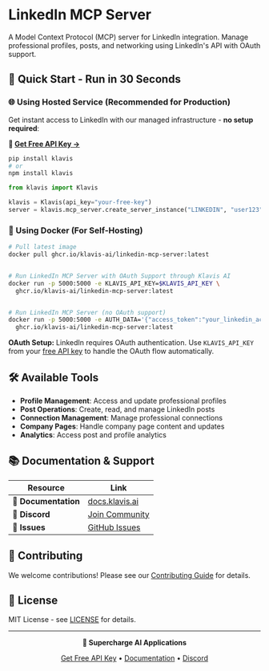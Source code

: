 # LinkedIn MCP Server

A Model Context Protocol (MCP) server for LinkedIn integration. Manage professional profiles, posts, and networking using LinkedIn's API with OAuth support.

## 🚀 Quick Start - Run in 30 Seconds

### 🌐 Using Hosted Service (Recommended for Production)

Get instant access to LinkedIn with our managed infrastructure - **no setup required**:

**🔗 [Get Free API Key →](https://www.klavis.ai/home/api-keys)**

```bash
pip install klavis
# or
npm install klavis
```

```python
from klavis import Klavis

klavis = Klavis(api_key="your-free-key")
server = klavis.mcp_server.create_server_instance("LINKEDIN", "user123")
```

### 🐳 Using Docker (For Self-Hosting)

```bash
# Pull latest image
docker pull ghcr.io/klavis-ai/linkedin-mcp-server:latest


# Run LinkedIn MCP Server with OAuth Support through Klavis AI
docker run -p 5000:5000 -e KLAVIS_API_KEY=$KLAVIS_API_KEY \
  ghcr.io/klavis-ai/linkedin-mcp-server:latest


# Run LinkedIn MCP Server (no OAuth support)
docker run -p 5000:5000 -e AUTH_DATA='{"access_token":"your_linkedin_access_token_here"}' \
  ghcr.io/klavis-ai/linkedin-mcp-server:latest
```

**OAuth Setup:** LinkedIn requires OAuth authentication. Use `KLAVIS_API_KEY` from your [free API key](https://www.klavis.ai/home/api-keys) to handle the OAuth flow automatically.

## 🛠️ Available Tools

- **Profile Management**: Access and update professional profiles
- **Post Operations**: Create, read, and manage LinkedIn posts
- **Connection Management**: Manage professional connections
- **Company Pages**: Handle company page content and updates
- **Analytics**: Access post and profile analytics

## 📚 Documentation & Support

| Resource | Link |
|----------|------|
| **📖 Documentation** | [docs.klavis.ai](https://docs.klavis.ai) |
| **💬 Discord** | [Join Community](https://discord.gg/p7TuTEcssn) |
| **🐛 Issues** | [GitHub Issues](https://github.com/klavis-ai/klavis/issues) |

## 🤝 Contributing

We welcome contributions! Please see our [Contributing Guide](../../CONTRIBUTING.md) for details.

## 📜 License

MIT License - see [LICENSE](../../LICENSE) for details.

---

<div align="center">
  <p><strong>🚀 Supercharge AI Applications </strong></p>
  <p>
    <a href="https://www.klavis.ai">Get Free API Key</a> •
    <a href="https://docs.klavis.ai">Documentation</a> •
    <a href="https://discord.gg/p7TuTEcssn">Discord</a>
  </p>
</div>
